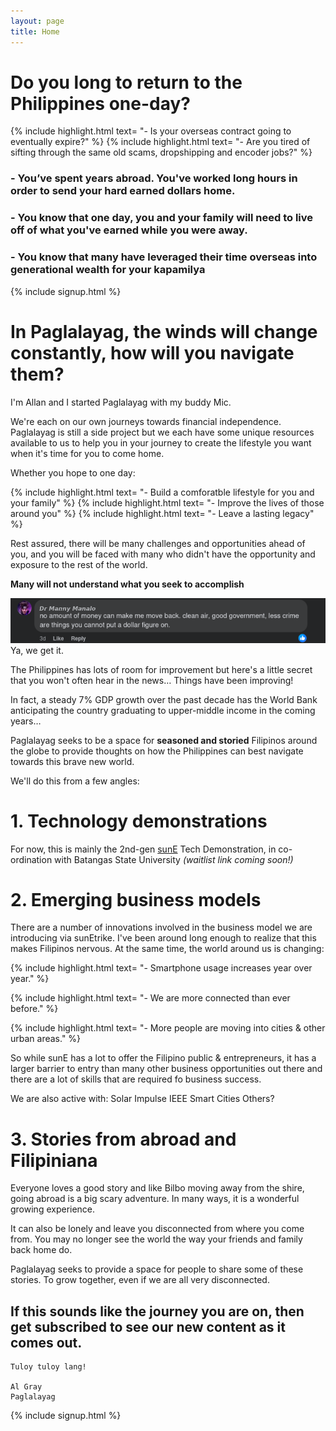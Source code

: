 ```yaml
---
layout: page
title: Home
---
```


# Do you long to return to the Philippines one-day?

{% include highlight.html text=
"- Is your overseas contract going to eventually expire?"
%}
{% include highlight.html text=
"- Are you tired of sifting through the same old scams, dropshipping and encoder jobs?"
%}


### - You’ve spent years abroad.  You've worked long hours in order to send your hard earned dollars home.

### - You know that one day, you and your family will need to live off of what you've earned while you were away.

### - You know that many have leveraged their time overseas into generational wealth for your kapamilya

{% include signup.html %} 

# In Paglalayag, the winds will change constantly, how will you navigate them?

I'm Allan and I started Paglalayag with my buddy Mic. 

We're each on our own journeys towards financial independence. Paglalayag is still a side project but we each have some unique resources available to us to help you in your journey to create the lifestyle you want when it's time for you to come home. 

Whether you hope to one day:

{% include highlight.html text=
"- Build a comforatble lifestyle for you and your family"
%}
{% include highlight.html text=
"- Improve the lives of those around you"
%}
{% include highlight.html text=
"- Leave a lasting legacy"
%}

Rest assured, there will be many challenges and opportunities ahead of you, and you will be faced with many who didn't have the opportunity and exposure to the rest of the world. 

**Many will not understand what you seek to accomplish**

![Dr Manny](assets/img/home/dr-manny.png)
Ya, we get it.

The Philippines has lots of room for improvement but here's a little secret that you won't often hear in the news… Things have been improving!

In fact, a steady 7% GDP growth over the past decade has the World Bank anticipating the country graduating to upper-middle income in the coming years…

Paglalayag seeks to be a space for **seasoned and storied** Filipinos around the globe to provide thoughts on how the Philippines can best navigate towards this brave new world. 

We'll do this from a few angles:

# 1. Technology demonstrations
 For now, this is mainly the 2nd-gen [sunE](www.sunEtrike.com) Tech Demonstration, in co-ordination with Batangas State University *(waitlist link coming soon!)*

# 2. Emerging business models
 There are a number of innovations involved in the business model we are introducing via sunEtrike.  I've been around long enough to realize that this makes Filipinos nervous.
 At the same time, the world around us is changing:
 

{% include highlight.html text=
"- Smartphone usage increases year over year."
%}

{% include highlight.html text=
"- We are more connected than ever before."
%}

{% include highlight.html text=
"- More people are moving into cities & other urban areas."
%}

 So while sunE has a lot to offer the Filipino public & entrepreneurs, it has a larger barrier to entry than many other business opportunities out there and there are a lot of skills that are required fo business success.

 We are also active with:
     Solar Impulse
     IEEE Smart Cities
     Others?

# 3. Stories from abroad and Filipiniana
 Everyone loves a good story and like Bilbo moving away from the shire, going abroad is a big scary adventure. In many ways, it is a wonderful growing experience.

 It can also be lonely and leave you disconnected from where you come from.  You may no longer see the world the way your friends and family back home do.
 
 Paglalayag seeks to provide a space for people to share some of these stories. To grow together, even if we are all very disconnected.

## If this sounds like the journey you are on, then get subscribed to see our new content as it comes out.

    Tuloy tuloy lang!

    Al Gray
    Paglalayag

{% include signup.html %} 
